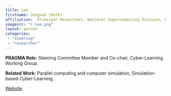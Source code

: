 ```yaml
---
title: Lee
firstname: Jongsuk (Ruth)
affiliation:  Principal Researcher, National Supercomputing Division, Korea Institute of Science and Technology Information (KISTI)
imagesrc: "r-lee.png"
layout: person
categories:
 - "steering"
 - "researcher"
---
```


**PRAGMA Role:** Steering Committee Member and Co-chair, Cyber-Learning Working Group.

**Related Work:** Parallel computing and computer simulation, Simulation-based Cyber-Learning.

[Website][1]

[1]: https://www.edison.re.kr/
